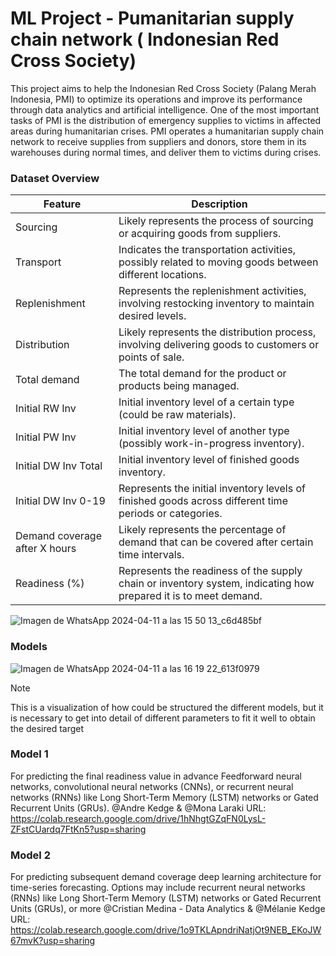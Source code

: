 # ML Project  - Pumanitarian supply chain network ( Indonesian Red Cross Society)

This project aims to help the Indonesian Red Cross Society (Palang Merah Indonesia, PMI) to optimize its operations and improve its performance through data analytics and artificial intelligence.  One of the most important tasks of PMI is the distribution of emergency supplies to victims in affected areas during humanitarian crises. PMI operates a humanitarian supply chain network to receive supplies from suppliers  and donors, store them in its warehouses during normal times, and deliver them to victims during crises.

### Dataset Overview

| Feature                  | Description                                                                                           |
|--------------------------|-------------------------------------------------------------------------------------------------------|
| Sourcing                 | Likely represents the process of sourcing or acquiring goods from suppliers.                          |
| Transport                | Indicates the transportation activities, possibly related to moving goods between different locations.|
| Replenishment            | Represents the replenishment activities, involving restocking inventory to maintain desired levels.   |
| Distribution             | Likely represents the distribution process, involving delivering goods to customers or points of sale.|
| Total demand             | The total demand for the product or products being managed.                                           |
| Initial RW Inv           | Initial inventory level of a certain type (could be raw materials).                                   |
| Initial PW Inv           | Initial inventory level of another type (possibly work-in-progress inventory).                         |
| Initial DW Inv Total     | Initial inventory level of finished goods inventory.                                                  |
| Initial DW Inv 0-19      | Represents the initial inventory levels of finished goods across different time periods or categories.|
| Demand coverage after X hours | Likely represents the percentage of demand that can be covered after certain time intervals.         |
| Readiness (%)            | Represents the readiness of the supply chain or inventory system, indicating how prepared it is to meet demand. |

![Imagen de WhatsApp 2024-04-11 a las 15 50 13_c6d485bf](https://github.com/Jhonnatan7br/ML-Project--Humanitarian-supply-chain-network---Indonesian-Red-Cross-Society-/assets/104907786/c72b64c0-dceb-413d-867a-20a2ddcd3df7)

### Models

![Imagen de WhatsApp 2024-04-11 a las 16 19 22_613f0979](https://github.com/Jhonnatan7br/ML-Project--Humanitarian-supply-chain-network---Indonesian-Red-Cross-Society-/assets/104907786/a325e6d0-77dd-45b3-8db9-a581d446ee44)

>[!NOTE]
>This is a visualization of how could be structured the different models, but it is necessary to get into detail of different parameters to fit it well to obtain the desired target

### Model 1
For predicting the final readiness value in advance
Feedforward neural networks, convolutional neural networks (CNNs), or recurrent neural networks (RNNs) like Long Short-Term Memory (LSTM) networks or Gated Recurrent Units (GRUs). @Andre Kedge & @Mona Laraki 
URL: https://colab.research.google.com/drive/1hNhgtGZqFN0LysL-ZFstCUardq7FtKn5?usp=sharing 

### Model 2
For predicting subsequent demand coverage
deep learning architecture for time-series forecasting. Options may include recurrent neural networks (RNNs) like Long Short-Term Memory (LSTM) networks or Gated Recurrent Units (GRUs), or more @Cristian Medina - Data Analytics  & @Mélanie Kedge 
URL: https://colab.research.google.com/drive/1o9TKLApndriNatjOt9NEB_EKoJW67mvK?usp=sharing 
